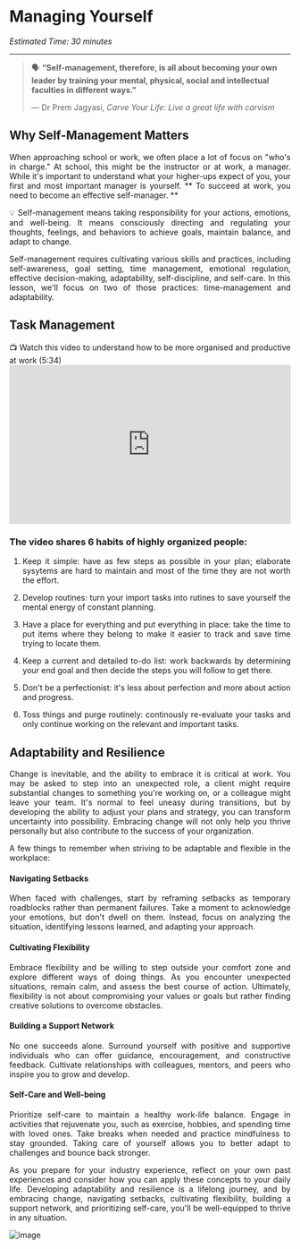 # Managing Yourself

*Estimated Time: 30 minutes*

---

>  🗣 **“Self-management, therefore, is all about becoming your own leader by training your mental, physical, social and intellectual faculties in different ways.”**
>
>  — Dr Prem Jagyasi, _Carve Your Life: Live a great life with carvism_
<div style='text-align: justify;'>

 ## Why Self-Management Matters
 When approaching school or work, we often place a lot of focus on "who's in charge." At school, this might be the instructor or at work, a manager. While it's important to understand what your higher-ups expect of you, your first and most important manager is yourself. ** To succeed at work, you need to become an effective self-manager. 
** 
 
 <aside>
  💡 Self-management means taking responsibility for your actions, emotions, and well-being. It means consciously directing and regulating your thoughts, feelings, and behaviors to achieve goals, maintain balance, and adapt to change.
 </aside>
 
Self-management requires cultivating various skills and practices, including self-awareness, goal setting, time management, emotional regulation, effective decision-making, adaptability, self-discipline, and self-care. In this lesson, we'll focus on two of those practices: time-management and adaptability. 

 
 ## Task Management 

<aside> 
 📺 Watch this video to understand how to be more organised and productive at work (5:34)
 </aside>

 <div style="position: relative; padding-bottom: 56.25%; height: 0;">
  <iframe width="560" height="315" src="https://www.youtube.com/embed/88MjoZalHpM" title="YouTube video player" frameborder="0" allow="accelerometer; autoplay; clipboard-write; encrypted-media; gyroscope; picture-in-picture; web-share" allowfullscreen style="position: absolute; top: 0; left: 0; width: 100%; height: 100%;"></iframe>
</div>

### The video shares 6 habits of highly organized people:
 
1. Keep it simple: have as few steps as possible in your plan; elaborate sysytems are hard to maintain and most of the time they are not worth the effort.
 
2. Develop routines: turn your import tasks into rutines to save yourself the mental energy of constant planning.
 
3. Have a place for everything and put everything in place: take the time to put items where they belong to make it easier to track and save time trying to locate them.
 
4. Keep a current and detailed to-do list: work backwards by determining your end goal and then decide the steps you will follow to get there.
 
5. Don't be a perfectionist: it's less about perfection and more about action and progress.
 
6. Toss things and purge routinely: continously re-evaluate your tasks and only continue working on the relevant and important tasks.


## Adaptability and Resilience

Change is inevitable, and the ability to embrace it is critical at work. You may be asked to step into an unexpected role, a client might require substantial changes to something you're working on, or a colleague might leave your team. It's normal to feel uneasy during transitions, but by developing the ability to adjust your plans and strategy, you can transform uncertainty into possibility. Embracing change will not only help you thrive personally but also contribute to the success of your organization.

A few things to remember when striving to be adaptable and flexible in the workplace:

#### Navigating Setbacks

When faced with challenges, start by reframing setbacks as temporary roadblocks rather than permanent failures. Take a moment to acknowledge your emotions, but don't dwell on them. Instead, focus on analyzing the situation, identifying lessons learned, and adapting your approach.

#### Cultivating Flexibility

Embrace flexibility and be willing to step outside your comfort zone and explore different ways of doing things. As you encounter unexpected situations, remain calm, and assess the best course of action. Ultimately, flexibility is not about compromising your values or goals but rather finding creative solutions to overcome obstacles.

#### Building a Support Network

No one succeeds alone. Surround yourself with positive and supportive individuals who can offer guidance, encouragement, and constructive feedback. Cultivate relationships with colleagues, mentors, and peers who inspire you to grow and develop.

#### Self-Care and Well-being

Prioritize self-care to maintain a healthy work-life balance. Engage in activities that rejuvenate you, such as exercise, hobbies, and spending time with loved ones. Take breaks when needed and practice mindfulness to stay grounded. Taking care of yourself allows you to better adapt to challenges and bounce back stronger.


As you prepare for your industry experience, reflect on your own past experiences and consider how you can apply these concepts to your daily life. Developing adaptability and resilience is a lifelong journey, and by embracing change, navigating setbacks, cultivating flexibility, building a support network, and prioritizing self-care, you'll be well-equipped to thrive in any situation.

![image](https://user-images.githubusercontent.com/1774663/230725833-adb05c18-8f41-40b0-994d-4f3004dea9d4.png](https://www.google.com/url?sa=i&url=https%3A%2F%2Fwhatedsaid.wordpress.com%2F2009%2F11%2F01%2F231%2F&psig=AOvVaw1lTJ3BmNwECNDSdDWCSfmT&ust=1685784458119000&source=images&cd=vfe&ved=0CA4QjRxqFwoTCJja4M-ipP8CFQAAAAAdAAAAABAD)](https://www.google.com/url?sa=i&url=https%3A%2F%2Fquotefancy.com%2Fquote%2F1575455%2FJohn-Powell-Communication-works-for-those-who-work-at-it&psig=AOvVaw3mNfNwOkwjHpM1HB84s-25&ust=1685785782891000&source=images&cd=vfe&ved=0CA4QjRxqFwoTCPDqj_unpP8CFQAAAAAdAAAAABAR)](https://www.google.com/url?sa=i&url=https%3A%2F%2Fwww.quotespedia.org%2Fauthors%2Fc%2Fcharles-darwin%2Fit-is-not-the-strongest-of-the-species-that-survive-nor-the-most-intelligent-but-the-one-most-responsive-to-change-charles-darwin%2F&psig=AOvVaw2aax1KQI7mWXXbjyRZzmeJ&ust=1685786314860000&source=images&cd=vfe&ved=0CA4QjRxqFwoTCOCzvseppP8CFQAAAAAdAAAAABAD))
</div>
